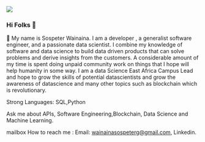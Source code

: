 ![](https://komarev.com/ghpvc/?username=Sospeter-Wainaina)
### Hi Folks 👋 
🌱 My name is Sospeter Wainaina. I am a developer , a generalist software engineer, and a passionate data scientist. I combine my knowledge of software and data science to build data driven products that can solve problems and derive insights from the customers. A considerable amount of my time is spent doing unpaid community work on things that I hope will help humanity in some way. I am a data Science East Africa Campus Lead and hope to grow the skills of potential datascientists and grow the awareness of datascience and many other topics such as blockchain which is revolutionary.

Strong Languages: SQL,Python 

Ask me about APIs, Software Engineering,Blockchain, Data Science and Machine Learning. 

mailbox How to reach me : Email: wainainasospeterg@gmail.com, Linkedin.
<!--
**Sospeter-Wainaina/Sospeter-Wainaina** is a ✨ _special_ ✨ repository because its `README.md` (this file) appears on your GitHub profile.

Here are some ideas to get you started:


- 👯 I’m looking to collaborate on ...
- 🤔 I’m looking for help with ...
- 💬 Ask me about ...
- 📫 How to reach me: ...
- 😄 Pronouns: ...
- ⚡ Fun fact: ...
-->
